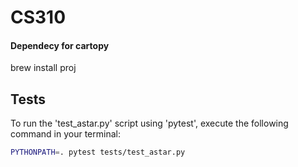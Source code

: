 # CS310
#### Dependecy for cartopy
brew install proj


## Tests
To run the 'test_astar.py' script using 'pytest', execute the following command in your terminal:

``` bash
PYTHONPATH=. pytest tests/test_astar.py
